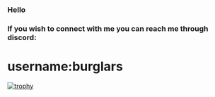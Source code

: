 
### Hello


### If you wish to connect with me you can reach me through discord:
# username:burglars
[![trophy](https://github-profile-trophy.vercel.app/?username=asnvpp&theme=onedark)](https://github.com/ryo-ma/github-profile-trophy)
